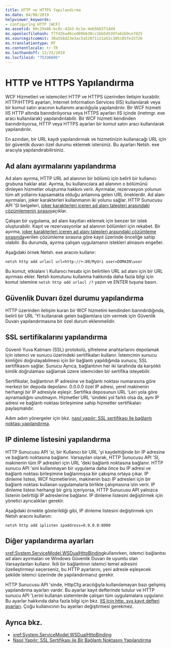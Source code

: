 ```yaml
---
title: HTTP ve HTTPS Yapılandırma
ms.date: 04/08/2019
helpviewer_keywords:
- configuring HTTP [WCF]
ms.assetid: b0c29a86-bc0c-41b3-bc1e-4eb5bb5714d4
ms.openlocfilehash: f7fd2bad6ced09b638cc1bb5d539fab1b9ce7d25
ms.sourcegitcommit: 30a558d23e3ac5a52071121a52c305c85fe15726
ms.translationtype: MT
ms.contentlocale: tr-TR
ms.lasthandoff: 12/25/2019
ms.locfileid: "75336695"
---
```

# <a name="configuring-http-and-https"></a>HTTP ve HTTPS Yapılandırma

WCF Hizmetleri ve istemcileri HTTP ve HTTPS üzerinden iletişim kurabilir. HTTP/HTTPS ayarları, Internet Information Services (IIS) kullanılarak veya bir komut satırı aracının kullanımı aracılığıyla yapılandırılır. Bir WCF hizmeti IIS HTTP altında barındırılıyorsa veya HTTPS ayarları IIS içinde (inetmgr. exe aracı kullanılarak) yapılandırılabilir. Bir WCF hizmeti kendinden barındırılıyorsa, HTTP veya HTTPS ayarları bir komut satırı aracı kullanılarak yapılandırılır.

En azından, bir URL kaydı yapılandırmak ve hizmetinizin kullanacağı URL için bir güvenlik duvarı özel durumu eklemek istersiniz. Bu ayarları Netsh. exe aracıyla yapılandırabilirsiniz.

## <a name="configuring-namespace-reservations"></a>Ad alanı ayırmalarını yapılandırma

Ad alanı ayırma, HTTP URL ad alanının bir bölümü için belirli bir kullanıcı grubuna haklar atar. Ayırma, bu kullanıcılara ad alanının o bölümünü dinleyen hizmetler oluşturma hakkını verir. Ayırmalar, rezervasyon yolunun tüm alt yollarını kapsamakta olduğu anlamına gelen URL öneklerdir. Ad alanı ayırmaları, joker karakterleri kullanmanın iki yolunu sağlar. HTTP Sunucusu API 'SI belgeleri, [joker karakterleri içeren ad alanı talepleri arasındaki çözümlemenin sırasını](/windows/desktop/Http/routing-incoming-requests)açıklar.

Çalışan bir uygulama, ad alanı kayıtları eklemek için benzer bir istek oluşturabilir. Kayıt ve rezervasyonlar ad alanının bölümleri için rekabet. Bir ayırma, [joker karakterleri içeren ad alanı talepleri arasındaki çözümleme sırasında](/windows/desktop/Http/routing-incoming-requests)verilen çözümleme sırasına göre kayıt üzerinde önceliğe sahip olabilir. Bu durumda, ayırma çalışan uygulamanın istekleri almasını engeller.

Aşağıdaki örnek Netsh. exe aracını kullanır:

```console
netsh http add urlacl url=http://+:80/MyUri user=DOMAIN\user
```

Bu komut, etkialanı \ Kullanıcı hesabı için belirtilen URL ad alanı için bir URL ayırması ekler. Netsh komutunu kullanma hakkında daha fazla bilgi için komut istemine `netsh http add urlacl /?` yazın ve ENTER tuşuna basın.

## <a name="configuring-a-firewall-exception"></a>Güvenlik Duvarı özel durumu yapılandırma

HTTP üzerinden iletişim kuran bir WCF hizmetini kendinden barındırdığında, belirli bir URL 'YI kullanarak gelen bağlantılara izin vermek için Güvenlik Duvarı yapılandırmasına bir özel durum eklenmelidir.

## <a name="configuring-ssl-certificates"></a>SSL sertifikalarını yapılandırma

Güvenli Yuva Katmanı (SSL) protokolü, şifreleme anahtarlarını depolamak için istemci ve sunucu üzerindeki sertifikaları kullanır. İstemcinin sunucu kimliğini doğrulayabilmesi için bir bağlantı yapıldığında sunucu, SSL sertifikasını sağlar. Sunucu Ayrıca, bağlantının her iki tarafında da karşılıklı kimlik doğrulaması sağlamak üzere istemciden bir sertifika isteyebilir.

Sertifikalar, bağlantının IP adresine ve bağlantı noktası numarasına göre merkezi bir depoda depolanır. 0\.0.0.0 özel IP adresi, yerel makinenin herhangi bir IP adresiyle eşleşir. Sertifika deposunun URL 'Leri yola göre ayıramadığını unutmayın. Hizmetler URL 'sindeki yol farklı olsa da, aynı IP adresi ve bağlantı noktası birleşimine sahip hizmetler sertifikaları paylaşmalıdır.

Adım adım yönergeler için bkz. [nasıl yapılır: SSL sertifikası Ile bağlantı noktası yapılandırma](how-to-configure-a-port-with-an-ssl-certificate.md).

## <a name="configuring-the-ip-listen-list"></a>IP dinleme listesini yapılandırma

HTTP Sunucusu API 'si, bir Kullanıcı bir URL 'yi kaydettiğinde bir IP adresine ve bağlantı noktasına bağlanır. Varsayılan olarak, HTTP Sunucusu API 'SI, makinenin tüm IP adresleri için URL 'deki bağlantı noktasına bağlanır. HTTP sunucu API 'sini kullanmayan bir uygulama daha önce bu IP adresi ve bağlantı noktası birleşimine bağlanmışsa bir çakışma ortaya çıkar. IP dinleme listesi, WCF hizmetlerinin, makinenin bazı IP adresleri için bir bağlantı noktası kullanan uygulamalarla birlikte çalışmasına izin verir. IP dinleme listesi herhangi bir giriş içeriyorsa, HTTP Sunucusu API yalnızca listenin belirttiği IP adreslerine bağlanır. IP dinleme listesini değiştirmek için yönetici ayrıcalıkları gerekir.

Aşağıdaki örnekte gösterildiği gibi, IP dinleme listesini değiştirmek için Netsh aracını kullanın:

```console
netsh http add iplisten ipaddress=0.0.0.0:8000
```

## <a name="other-configuration-settings"></a>Diğer yapılandırma ayarları

<xref:System.ServiceModel.WSDualHttpBinding>kullanırken, istemci bağlantısı ad alanı ayırmaları ve Windows Güvenlik Duvarı ile uyumlu olan Varsayılanları kullanır. İkili bir bağlantının istemci temel adresini özelleştirmeyi seçerseniz, bu HTTP ayarlarını, yeni adresle eşleşecek şekilde istemci üzerinde de yapılandırmanız gerekir.

HTTP Sunucusu API 'sinde, HttpCfg aracılığıyla kullanılamayan bazı gelişmiş yapılandırma ayarları vardır. Bu ayarlar kayıt defterinde tutulur ve HTTP sunucu API 'Lerini kullanan sistemlerde çalışan tüm uygulamalara uygulanır. Bu ayarlar hakkında daha fazla bilgi için bkz. [IIS Için http. sys kayıt defteri ayarları](https://support.microsoft.com/help/820129/http-sys-registry-settings-for-windows). Çoğu kullanıcının bu ayarları değiştirmesi gerekmez.

## <a name="see-also"></a>Ayrıca bkz.

- <xref:System.ServiceModel.WSDualHttpBinding>
- [Nasıl Yapılır: SSL Sertifikası ile Bir Bağlantı Noktasını Yapılandırma](how-to-configure-a-port-with-an-ssl-certificate.md)
